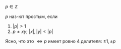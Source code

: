 $p \in \mathbb{Z}$

$p$ наз-ют простым, если
1. $|p|>1$
2. $p\ne xy;\ |x|,|y|<|p|$

Ясно, что это $\Leftrightarrow p$ имеет ровно 4 делителя: $\pm 1, \pm p$